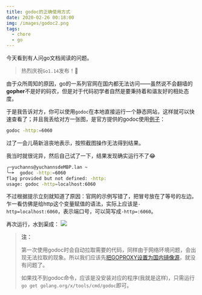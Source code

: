 ```yaml
---
title: godoc的正确使用方式
date: 2020-02-26 00:18:00
img: /images/godoc2.png
tags:
  - chore
  - go
---
```

今天看到有人问go文档阅读的问题。
<!-- more -->

> 热烈庆祝`Go1.14`发布！:tada:

<tweet id="1232421783548067840" :options="{ lang: 'zh-CN' }" />

由于众所周知的原因，go的一系列官网在国内都无法访问——虽然说不会翻墙的**gopher**不是好的码农，但是对于代码初学者自然是要秉持着和谐友好的相处态度。

于是我告诉对方，你可以使用`godoc`在本地直接运行一个静态网站，这样就可以快速查看了；并且我丢给对方一张图，是官方提供的godoc使用[例子](https://godoc.org/golang.org/x/tools/cmd/godoc)：
```sh
godoc -http:=6060
```

过了一会儿萌新沮丧地表示，按照截图操作无法得到结果。

我当时就很诧异，然后自己试了一下，结果发现确实运行不了:joy:
```sh
╭─yuchanns@yuchannsdeMBP.lan ~
╰─➤  godoc -http:=6060
flag provided but not defined: -http:
usage: godoc -http=localhost:6060
```
不过根据提示立刻就知道了原因：官网的示例写错了，把冒号放在了等号的左边。乍一看仿佛是给http这个变量赋值的语法，实际上应该是`-http=localhost:6060`，表示端口号，可以简写成`-http=:6060`。

再次运行，水到渠成：
![](/images/godoc.png)

> **注：**
>
> 第一次使用godoc时会自动拉取需要的代码，同样由于网络环境问题，会出现无法拉取的现象。所以我们应该先[把GOPROXY设置为国内镜像源](/posts/2019/09/30/golang-mod/)，就没有问题了。
>
> 如果找不到godoc命令，应该是没安装对应的程序(我就是这样)，只需运行`go get golang.org/x/tools/cmd/godoc`即可。